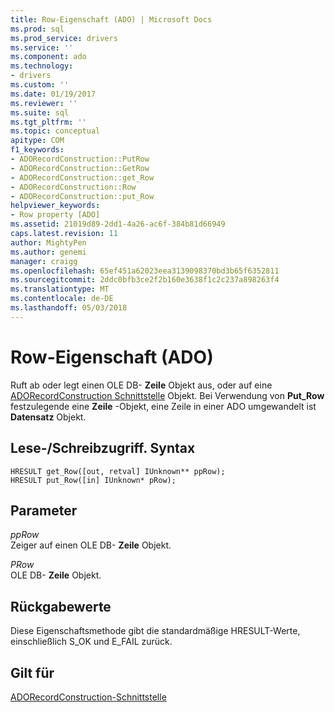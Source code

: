 ```yaml
---
title: Row-Eigenschaft (ADO) | Microsoft Docs
ms.prod: sql
ms.prod_service: drivers
ms.service: ''
ms.component: ado
ms.technology:
- drivers
ms.custom: ''
ms.date: 01/19/2017
ms.reviewer: ''
ms.suite: sql
ms.tgt_pltfrm: ''
ms.topic: conceptual
apitype: COM
f1_keywords:
- ADORecordConstruction::PutRow
- ADORecordConstruction::GetRow
- ADORecordConstruction::get_Row
- ADORecordConstruction::Row
- ADORecordConstruction::put_Row
helpviewer_keywords:
- Row property [ADO]
ms.assetid: 21019d89-2dd1-4a26-ac6f-384b81d66949
caps.latest.revision: 11
author: MightyPen
ms.author: genemi
manager: craigg
ms.openlocfilehash: 65ef451a62023eea3139098370bd3b65f6352811
ms.sourcegitcommit: 2ddc0bfb3ce2f2b160e3638f1c2c237a898263f4
ms.translationtype: MT
ms.contentlocale: de-DE
ms.lasthandoff: 05/03/2018
---
```

# <a name="row-property-ado"></a>Row-Eigenschaft (ADO)
Ruft ab oder legt einen OLE DB- **Zeile** Objekt aus, oder auf eine [ADORecordConstruction Schnittstelle](../../../ado/reference/ado-api/adorecordconstruction-interface.md) Objekt. Bei Verwendung von **Put_Row** festzulegende eine **Zeile** -Objekt, eine Zeile in einer ADO umgewandelt ist **Datensatz** Objekt.  
  
## <a name="readwritesyntax"></a>Lese-/Schreibzugriff. Syntax  
  
```  
HRESULT get_Row([out, retval] IUnknown** ppRow);  
HRESULT put_Row([in] IUnknown* pRow);  
```  
  
## <a name="parameters"></a>Parameter  
 *ppRow*  
 Zeiger auf einen OLE DB- **Zeile** Objekt.  
  
 *PRow*  
 OLE DB- **Zeile** Objekt.  
  
## <a name="return-values"></a>Rückgabewerte  
 Diese Eigenschaftsmethode gibt die standardmäßige HRESULT-Werte, einschließlich S_OK und E_FAIL zurück.  
  
## <a name="applies-to"></a>Gilt für  
 [ADORecordConstruction-Schnittstelle](../../../ado/reference/ado-api/adorecordconstruction-interface.md)
